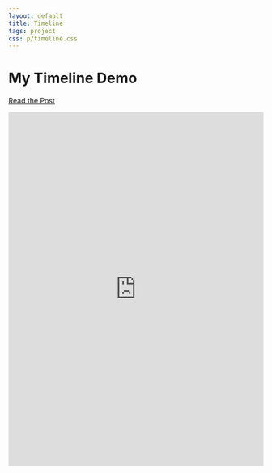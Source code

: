 ```yaml
---
layout: default
title: Timeline
tags: project
css: p/timeline.css
---
```

# My Timeline Demo
<a class="btn btn-default btn-lg" href="/Timeline-JS/" role="button">Read the Post</a>

 <iframe src='http://cdn.knightlab.com/libs/timeline/latest/embed/index.html?source=0At6NjQiEuW11dDlTdmEzVVhHQzM5clFzellkQXpldXc&font=Bevan-PotanoSans&maptype=roadmap&lang=en&height=700' width='100%' height='700' frameborder='0'></iframe>
